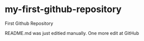 # my-first-github-repository
First Github Repository

README.md was just editied manually.  One more edit at GitHub
